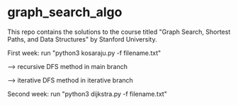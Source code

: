 # graph_search_algo

This repo contains the solutions to the course titled "Graph Search, Shortest Paths, and Data Structures" by 
Stanford University. 

First week: run "python3 kosaraju.py -f filename.txt" 

  --> recursive DFS method in main branch

  --> iterative DFS method in iterative branch


Second week: run "python3 dijkstra.py -f filename.txt"

